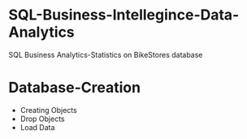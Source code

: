 # SQL-Business-Intellegince-Data-Analytics
SQL Business Analytics-Statistics on BikeStores database

# Database-Creation
- Creating Objects
- Drop Objects
- Load Data
